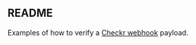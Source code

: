 ## README

Examples of how to verify a [Checkr webhook](https://docs.checkr.com/#section/Webhooks) payload.
